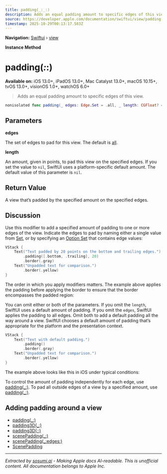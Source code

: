 ```yaml
---
title: padding(_:_:)
description: Adds an equal padding amount to specific edges of this view.
source: https://developer.apple.com/documentation/swiftui/view/padding(_:_:)
timestamp: 2025-10-29T00:13:17.583Z
---
```


**Navigation:** [Swiftui](/documentation/swiftui) › [view](/documentation/swiftui/view)

**Instance Method**

# padding(_:_:)

**Available on:** iOS 13.0+, iPadOS 13.0+, Mac Catalyst 13.0+, macOS 10.15+, tvOS 13.0+, visionOS 1.0+, watchOS 6.0+

> Adds an equal padding amount to specific edges of this view.

```swift
nonisolated func padding(_ edges: Edge.Set = .all, _ length: CGFloat? = nil) -> some View
```

## Parameters

**edges**

The set of edges to pad for this view. The default is [all](/documentation/swiftui/edge/set/all).



**length**

An amount, given in points, to pad this view on the specified edges. If you set the value to `nil`, SwiftUI uses a platform-specific default amount. The default value of this parameter is `nil`.



## Return Value

A view that’s padded by the specified amount on the specified edges.

## Discussion

Use this modifier to add a specified amount of padding to one or more edges of the view. Indicate the edges to pad by naming either a single value from [Set](/documentation/swiftui/edge/set), or by specifying an [Option Set](/documentation/Swift/OptionSet) that contains edge values:

```swift
VStack {
    Text("Text padded by 20 points on the bottom and trailing edges.")
        .padding([.bottom, .trailing], 20)
        .border(.gray)
    Text("Unpadded text for comparison.")
        .border(.yellow)
}
```

The order in which you apply modifiers matters. The example above applies the padding before applying the border to ensure that the border encompasses the padded region:



You can omit either or both of the parameters. If you omit the `length`, SwiftUI uses a default amount of padding. If you omit the `edges`, SwiftUI applies the padding to all edges. Omit both to add a default padding all the way around a view. SwiftUI chooses a default amount of padding that’s appropriate for the platform and the presentation context.

```swift
VStack {
    Text("Text with default padding.")
        .padding()
        .border(.gray)
    Text("Unpadded text for comparison.")
        .border(.yellow)
}
```

The example above looks like this in iOS under typical conditions:



To control the amount of padding independently for each edge, use [padding(_:)](/documentation/swiftui/view/padding(_:)-6pgqq). To pad all outside edges of a view by a specified amount, use [padding(_:)](/documentation/swiftui/view/padding(_:)-68shk).

## Adding padding around a view

- [padding(_:)](/documentation/swiftui/view/padding(_:))
- [padding3D(_:)](/documentation/swiftui/view/padding3d(_:))
- [padding3D(_:_:)](/documentation/swiftui/view/padding3d(_:_:))
- [scenePadding(_:)](/documentation/swiftui/view/scenepadding(_:))
- [scenePadding(_:edges:)](/documentation/swiftui/view/scenepadding(_:edges:))
- [ScenePadding](/documentation/swiftui/scenepadding)

---

*Extracted by [sosumi.ai](https://sosumi.ai) - Making Apple docs AI-readable.*
*This is unofficial content. All documentation belongs to Apple Inc.*
